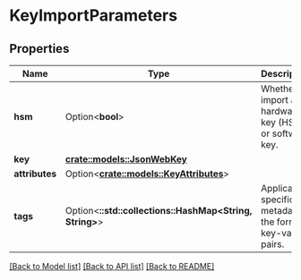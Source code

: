 # KeyImportParameters

## Properties

Name | Type | Description | Notes
------------ | ------------- | ------------- | -------------
**hsm** | Option<**bool**> | Whether to import as a hardware key (HSM) or software key. | [optional]
**key** | [**crate::models::JsonWebKey**](JsonWebKey.md) |  | 
**attributes** | Option<[**crate::models::KeyAttributes**](KeyAttributes.md)> |  | [optional]
**tags** | Option<**::std::collections::HashMap<String, String>**> | Application specific metadata in the form of key-value pairs. | [optional]

[[Back to Model list]](../README.md#documentation-for-models) [[Back to API list]](../README.md#documentation-for-api-endpoints) [[Back to README]](../README.md)


